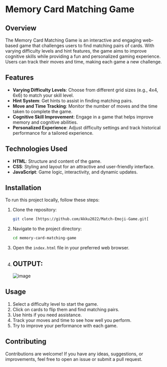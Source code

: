 # Memory Card Matching Game

## Overview
The Memory Card Matching Game is an interactive and engaging web-based game that challenges users to find matching pairs of cards. With varying difficulty levels and hint features, the game aims to improve cognitive skills while providing a fun and personalized gaming experience. Users can track their moves and time, making each game a new challenge.

## Features
- **Varying Difficulty Levels**: Choose from different grid sizes (e.g., 4x4, 6x6) to match your skill level.
- **Hint System**: Get hints to assist in finding matching pairs.
- **Move and Time Tracking**: Monitor the number of moves and the time taken to complete the game.
- **Cognitive Skill Improvement**: Engage in a game that helps improve memory and cognitive abilities.
- **Personalized Experience**: Adjust difficulty settings and track historical performance for a tailored experience.

## Technologies Used
- **HTML**: Structure and content of the game.
- **CSS**: Styling and layout for an attractive and user-friendly interface.
- **JavaScript**: Game logic, interactivity, and dynamic updates.

## Installation
To run this project locally, follow these steps:

1. Clone the repository:
    ```bash
    git clone [https://github.com/Akku2022/Match-Emoji-Game.git[
    ```
2. Navigate to the project directory:
    ```bash
    cd memory-card-matching-game
    ```
3. Open the `index.html` file in your preferred web browser.

4. ## OUTPUT:
   ![image](https://github.com/user-attachments/assets/4a072608-e4fa-453b-8024-d307906e41ca)


## Usage
1. Select a difficulty level to start the game.
2. Click on cards to flip them and find matching pairs.
3. Use hints if you need assistance.
4. Track your moves and time to see how well you perform.
5. Try to improve your performance with each game.

## Contributing
Contributions are welcome! If you have any ideas, suggestions, or improvements, feel free to open an issue or submit a pull request.

